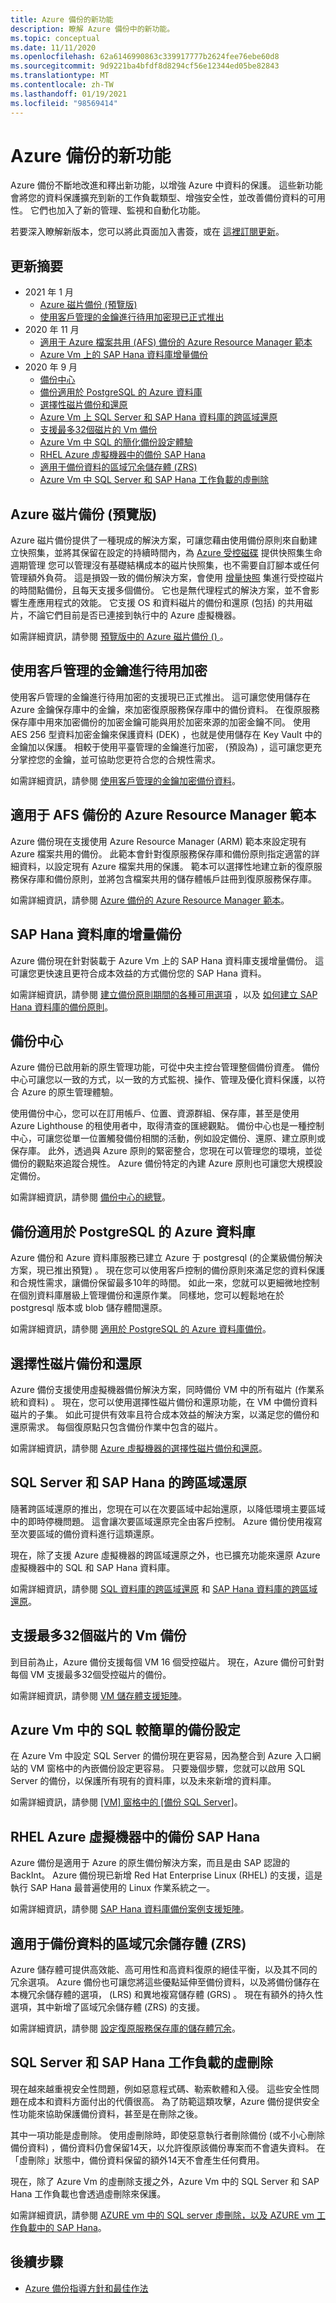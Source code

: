 ```yaml
---
title: Azure 備份的新功能
description: 瞭解 Azure 備份中的新功能。
ms.topic: conceptual
ms.date: 11/11/2020
ms.openlocfilehash: 62a6146990863c339917777b2624fee76ebe60d8
ms.sourcegitcommit: 9d9221ba4bfdf8d8294cf56e12344ed05be82843
ms.translationtype: MT
ms.contentlocale: zh-TW
ms.lasthandoff: 01/19/2021
ms.locfileid: "98569414"
---
```

# <a name="whats-new-in-azure-backup"></a>Azure 備份的新功能

Azure 備份不斷地改進和釋出新功能，以增強 Azure 中資料的保護。 這些新功能會將您的資料保護擴充到新的工作負載類型、增強安全性，並改善備份資料的可用性。 它們也加入了新的管理、監視和自動化功能。

若要深入瞭解新版本，您可以將此頁面加入書簽，或在 [這裡訂閱更新](https://azure.microsoft.com/updates/?query=backup)。

## <a name="updates-summary"></a>更新摘要

- 2021 年 1 月
  - [Azure 磁片備份 (預覽版) ](disk-backup-overview.md)
  - [使用客戶管理的金鑰進行待用加密現已正式推出](encryption-at-rest-with-cmk.md)
- 2020 年 11 月
  - [適用于 Azure 檔案共用 (AFS) 備份的 Azure Resource Manager 範本](#azure-resource-manager-template-for-afs-backup)
  - [Azure Vm 上的 SAP Hana 資料庫增量備份](#incremental-backups-for-sap-hana-databases)
- 2020 年 9 月
  - [備份中心](#backup-center)
  - [備份適用於 PostgreSQL 的 Azure 資料庫](#backup-azure-database-for-postgresql)
  - [選擇性磁片備份和還原](#selective-disk-backup-and-restore)
  - [Azure Vm 上 SQL Server 和 SAP Hana 資料庫的跨區域還原](#cross-region-restore-for-sql-server-and-sap-hana)
  - [支援最多32個磁片的 Vm 備份](#support-for-backup-of-vms-with-up-to-32-disks)
  - [Azure Vm 中 SQL 的簡化備份設定體驗](#simpler-backup-configuration-for-sql-in-azure-vms)
  - [RHEL Azure 虛擬機器中的備份 SAP Hana](#backup-sap-hana-in-rhel-azure-virtual-machines)
  - [適用于備份資料的區域冗余儲存體 (ZRS) ](#zone-redundant-storage-zrs-for-backup-data)
  - [Azure Vm 中 SQL Server 和 SAP Hana 工作負載的虛刪除](#soft-delete-for-sql-server-and-sap-hana-workloads)

## <a name="azure-disk-backup-in-preview"></a>Azure 磁片備份 (預覽版) 

Azure 磁片備份提供了一種現成的解決方案，可讓您藉由使用備份原則來自動建立快照集，並將其保留在設定的持續時間內，為 [Azure 受控磁碟](https://docs.microsoft.com/azure/virtual-machines/managed-disks-overview) 提供快照集生命週期管理 您可以管理沒有基礎結構成本的磁片快照集，也不需要自訂腳本或任何管理額外負荷。 這是損毀一致的備份解決方案，會使用 [增量快照](https://docs.microsoft.com/azure/virtual-machines/windows/disks-incremental-snapshots) 集進行受控磁片的時間點備份，且每天支援多個備份。 它也是無代理程式的解決方案，並不會影響生產應用程式的效能。 它支援 OS 和資料磁片的備份和還原 (包括) 的共用磁片，不論它們目前是否已連接到執行中的 Azure 虛擬機器。

如需詳細資訊，請參閱 [預覽版中的 Azure 磁片備份 () ](disk-backup-overview.md)。

## <a name="encryption-at-rest-using-customer-managed-keys"></a>使用客戶管理的金鑰進行待用加密

使用客戶管理的金鑰進行待用加密的支援現已正式推出。 這可讓您使用儲存在 Azure 金鑰保存庫中的金鑰，來加密復原服務保存庫中的備份資料。 在復原服務保存庫中用來加密備份的加密金鑰可能與用於加密來源的加密金鑰不同。 使用 AES 256 型資料加密金鑰來保護資料 (DEK) ，也就是使用儲存在 Key Vault 中的金鑰加以保護。 相較于使用平臺管理的金鑰進行加密， (預設為) ，這可讓您更充分掌控您的金鑰，並可協助您更符合您的合規性需求。

如需詳細資訊，請參閱 [使用客戶管理的金鑰加密備份資料](encryption-at-rest-with-cmk.md)。

## <a name="azure-resource-manager-template-for-afs-backup"></a>適用于 AFS 備份的 Azure Resource Manager 範本

Azure 備份現在支援使用 Azure Resource Manager (ARM) 範本來設定現有 Azure 檔案共用的備份。 此範本會針對復原服務保存庫和備份原則指定適當的詳細資料，以設定現有 Azure 檔案共用的保護。 範本可以選擇性地建立新的復原服務保存庫和備份原則，並將包含檔案共用的儲存體帳戶註冊到復原服務保存庫。

如需詳細資訊，請參閱 [Azure 備份的 Azure Resource Manager 範本](backup-rm-template-samples.md)。

## <a name="incremental-backups-for-sap-hana-databases"></a>SAP Hana 資料庫的增量備份

Azure 備份現在針對裝載于 Azure Vm 上的 SAP Hana 資料庫支援增量備份。 這可讓您更快速且更符合成本效益的方式備份您的 SAP Hana 資料。

如需詳細資訊，請參閱 [建立備份原則期間的各種可用選項](sap-hana-faq-backup-azure-vm.md#policy) ，以及 [如何建立 SAP Hana 資料庫的備份原則](tutorial-backup-sap-hana-db.md#creating-a-backup-policy)。

## <a name="backup-center"></a>備份中心

Azure 備份已啟用新的原生管理功能，可從中央主控台管理整個備份資產。 備份中心可讓您以一致的方式，以一致的方式監視、操作、管理及優化資料保護，以符合 Azure 的原生管理體驗。

使用備份中心，您可以在訂用帳戶、位置、資源群組、保存庫，甚至是使用 Azure Lighthouse 的租使用者中，取得清查的匯總觀點。 備份中心也是一種控制中心，可讓您從單一位置觸發備份相關的活動，例如設定備份、還原、建立原則或保存庫。 此外，透過與 Azure 原則的緊密整合，您現在可以管理您的環境，並從備份的觀點來追蹤合規性。 Azure 備份特定的內建 Azure 原則也可讓您大規模設定備份。

如需詳細資訊，請參閱 [備份中心的總覽](backup-center-overview.md)。

## <a name="backup-azure-database-for-postgresql"></a>備份適用於 PostgreSQL 的 Azure 資料庫

Azure 備份和 Azure 資料庫服務已建立 Azure 于 postgresql (的企業級備份解決方案，現已推出預覽) 。 現在您可以使用客戶控制的備份原則來滿足您的資料保護和合規性需求，讓備份保留最多10年的時間。 如此一來，您就可以更細微地控制在個別資料庫層級上管理備份和還原作業。 同樣地，您可以輕鬆地在於 postgresql 版本或 blob 儲存體間還原。

如需詳細資訊，請參閱 [適用於 PostgreSQL 的 Azure 資料庫備份](backup-azure-database-postgresql.md)。

## <a name="selective-disk-backup-and-restore"></a>選擇性磁片備份和還原

Azure 備份支援使用虛擬機器備份解決方案，同時備份 VM 中的所有磁片 (作業系統和資料) 。 現在，您可以使用選擇性磁片備份和還原功能，在 VM 中備份資料磁片的子集。 如此可提供有效率且符合成本效益的解決方案，以滿足您的備份和還原需求。 每個復原點只包含備份作業中包含的磁片。

如需詳細資訊，請參閱 [Azure 虛擬機器的選擇性磁片備份和還原](selective-disk-backup-restore.md)。

## <a name="cross-region-restore-for-sql-server-and-sap-hana"></a>SQL Server 和 SAP Hana 的跨區域還原

隨著跨區域還原的推出，您現在可以在次要區域中起始還原，以降低環境主要區域中的即時停機問題。 這會讓次要區域還原完全由客戶控制。 Azure 備份使用複寫至次要區域的備份資料進行這類還原。

現在，除了支援 Azure 虛擬機器的跨區域還原之外，也已擴充功能來還原 Azure 虛擬機器中的 SQL 和 SAP Hana 資料庫。

如需詳細資訊，請參閱 [SQL 資料庫的跨區域還原](restore-sql-database-azure-vm.md#cross-region-restore) 和 [SAP Hana 資料庫的跨區域還原](sap-hana-db-restore.md#cross-region-restore)。

## <a name="support-for-backup-of-vms-with-up-to-32-disks"></a>支援最多32個磁片的 Vm 備份

到目前為止，Azure 備份支援每個 VM 16 個受控磁片。 現在，Azure 備份可針對每個 VM 支援最多32個受控磁片的備份。

如需詳細資訊，請參閱 [VM 儲存體支援矩陣](backup-support-matrix-iaas.md#vm-storage-support)。

## <a name="simpler-backup-configuration-for-sql-in-azure-vms"></a>Azure Vm 中的 SQL 較簡單的備份設定

在 Azure Vm 中設定 SQL Server 的備份現在更容易，因為整合到 Azure 入口網站的 VM 窗格中的內嵌備份設定更容易。 只要幾個步驟，您就可以啟用 SQL Server 的備份，以保護所有現有的資料庫，以及未來新增的資料庫。

如需詳細資訊，請參閱 [[VM] 窗格中的 [備份 SQL Server]](backup-sql-server-vm-from-vm-pane.md)。

## <a name="backup-sap-hana-in-rhel-azure-virtual-machines"></a>RHEL Azure 虛擬機器中的備份 SAP Hana

Azure 備份是適用于 Azure 的原生備份解決方案，而且是由 SAP 認證的 BackInt。 Azure 備份現已新增 Red Hat Enterprise Linux (RHEL) 的支援，這是執行 SAP Hana 最普遍使用的 Linux 作業系統之一。

如需詳細資訊，請參閱 [SAP Hana 資料庫備份案例支援矩陣](sap-hana-backup-support-matrix.md#scenario-support)。

## <a name="zone-redundant-storage-zrs-for-backup-data"></a>適用于備份資料的區域冗余儲存體 (ZRS) 

Azure 儲存體可提供高效能、高可用性和高資料復原的絕佳平衡，以及其不同的冗余選項。 Azure 備份也可讓您將這些優點延伸至備份資料，以及將備份儲存在本機冗余儲存體的選項， (LRS) 和異地複寫儲存體 (GRS) 。 現在有額外的持久性選項，其中新增了區域冗余儲存體 (ZRS) 的支援。

如需詳細資訊，請參閱 [設定復原服務保存庫的儲存體冗余](backup-create-rs-vault.md#set-storage-redundancy)。

## <a name="soft-delete-for-sql-server-and-sap-hana-workloads"></a>SQL Server 和 SAP Hana 工作負載的虛刪除

現在越來越重視安全性問題，例如惡意程式碼、勒索軟體和入侵。 這些安全性問題在成本和資料方面付出的代價很高。 為了防範這類攻擊，Azure 備份提供安全性功能來協助保護備份資料，甚至是在刪除之後。

其中一項功能是虛刪除。 使用虛刪除時，即使惡意執行者刪除備份 (或不小心刪除備份資料) ，備份資料仍會保留14天，以允許復原該備份專案而不會遺失資料。 在「虛刪除」狀態中，備份資料保留的額外14天不會產生任何費用。

現在，除了 Azure Vm 的虛刪除支援之外，Azure Vm 中的 SQL Server 和 SAP Hana 工作負載也會透過虛刪除來保護。

如需詳細資訊，請參閱 [AZURE vm 中的 SQL server 虛刪除，以及 AZURE vm 工作負載中的 SAP Hana](soft-delete-sql-saphana-in-azure-vm.md)。

## <a name="next-steps"></a>後續步驟

- [Azure 備份指導方針和最佳作法](guidance-best-practices.md)
